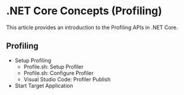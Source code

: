 # .NET Core Concepts (Profiling)

This article provides an introduction to the Profiling APIs in .NET Core.

## Profiling

* Setup Profiling
  * Profile.sh: Setup Profiler
  * Profile.sh: Configure Profiler
  * Visual Studio Code: Profiler Publish
* Start Target Application